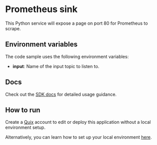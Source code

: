 # Prometheus sink

This Python service will expose a page on port 80 for Prometheus to scrape.

## Environment variables

The code sample uses the following environment variables:

- **input**: Name of the input topic to listen to.

## Docs

Check out the [SDK docs](https://quix.ai/docs/sdk/introduction.html) for detailed usage guidance.

## How to run
Create a [Quix](https://portal.platform.quix.ai/self-sign-up?xlink=github) account to edit or deploy this application without a local environment setup.

Alternatively, you can learn how to set up your local environment [here](https://quix.ai/docs/sdk/python-setup.html).
